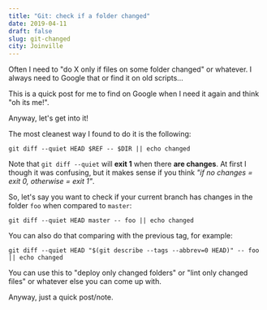 ```yaml
---
title: "Git: check if a folder changed"
date: 2019-04-11
draft: false
slug: git-changed
city: Joinville
---
```


Often I need to "do X only if files on some folder changed" or whatever. I
always need to Google that or find it on old scripts…

This is a quick post for me to find on Google when I need it again and think
"oh its me!".

Anyway, let's get into it!

The most cleanest way I found to do it is the following:

```
git diff --quiet HEAD $REF -- $DIR || echo changed
```

Note that `git diff --quiet` will **exit 1** when there **are changes**.
At first I though it was confusing, but it makes sense if you think
*"if no changes = exit 0, otherwise = exit 1"*.

So, let's say you want to check if your current branch has changes in the
folder `foo` when compared to `master`:

```
git diff --quiet HEAD master -- foo || echo changed
```

You can also do that comparing with the previous tag, for example:

```
git diff --quiet HEAD "$(git describe --tags --abbrev=0 HEAD)" -- foo || echo changed
```

You can use this to "deploy only changed folders" or "lint only changed files"
or whatever else you can come up with.

Anyway, just a quick post/note.
